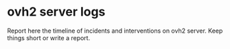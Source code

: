 # ovh2 server logs

Report here the timeline of incidents and interventions on ovh2 server.
Keep things short or write a report.